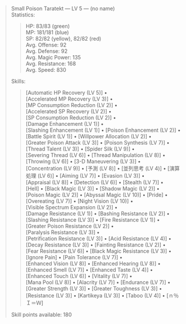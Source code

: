 > Small Poison Taratekt ― LV 5 ― (no name)  
> Statistics:  
> > HP: 83/83 (green)  
> > MP: 181/181 (blue)  
> > SP: 82/82 (yellow), 82/82 (red)  
> > Avg. Offense: 92  
> > Avg. Defense: 92  
> > Avg. Magic Power: 135  
> > Avg. Resistance: 168  
> > Avg. Speed: 830  
> 
> Skills:
> > [Automatic HP Recovery (LV 5)] • [Accelerated MP Recovery (LV 3)] • [MP Consumption Reduction (LV 2)] • [Accelerated SP Recovery (LV 2)] • [SP Consumption Reduction (LV 2)] • [Damage Enhancement (LV 1)] • [Slashing Enhancement (LV 1)] • [Poison Enhancement (LV 2)] • [Battle Spirit (LV 1)] • [Willpower Allocation (LV 2)] • [Greater Poison Attack (LV 3)] • [Poison Synthesis (LV 7)] • [Thread Talent (LV 3)] • [Spider Silk (LV 9)] • [Severing Thread (LV 6)] • [Thread Manipulation (LV 8)] • [Throwing (LV 6)] • [3-D Maneuvering (LV 3)] • [Concentration (LV 9)] • [予測 (LV 8)] • [並列思考 (LV 4)] • [演算処理 (LV 6)] • [Aiming (LV 7)] • [Evasion (LV 3)] • [Appraisal (LV 8)] • [Detection (LV 6)] • [Stealth (LV 7)] • [Hell] • [Black Magic (LV 3)] • [Shadow Magic (LV 2)] • [Poison Magic (LV 2)] • [Abyssal Magic (LV 10)] • [Pride] • [Overeating (LV 7)] • [Night Vision (LV 10)] • [Visible Spectrum Expansion (LV 2)] • [Damage Resistance (LV 1)] • [Bashing Resistance (LV 2)] • [Slashing Resistance (LV 3)] • [Fire Resistance (LV 1)] • [Greater Poison Resistance (LV 2)] • [Paralysis Resistance (LV 3)] • [Petrification Resistance (LV 3)] • [Acid Resistance (LV 4)] • [Decay Resistance (LV 3)] • [Fainting Resistance (LV 2)] • [Fear Resistance (LV 6)] • [Black Magic Resistance (LV 3)] • [Ignore Pain] • [Pain Tolerance (LV 7)] • [Enhanced Vision (LV 8)] • [Enhanced Hearing (LV 8)] • [Enhanced Smell (LV 7)] • [Enhanced Taste (LV 4)] • [Enhanced Touch (LV 6)] • [Vitality (LV 7)] • [Mana Pool (LV 8)] • [Alacrity (LV 7)] • [Endurance (LV 7)] • [Greater Strength (LV 3)] • [Greater Toughness (LV 3)] • [Resistance (LV 3)] • [Kartikeya (LV 3)] • [Taboo (LV 4)] • [ｎ％Ｉ＝Ｗ]
> 
> Skill points available: 180
